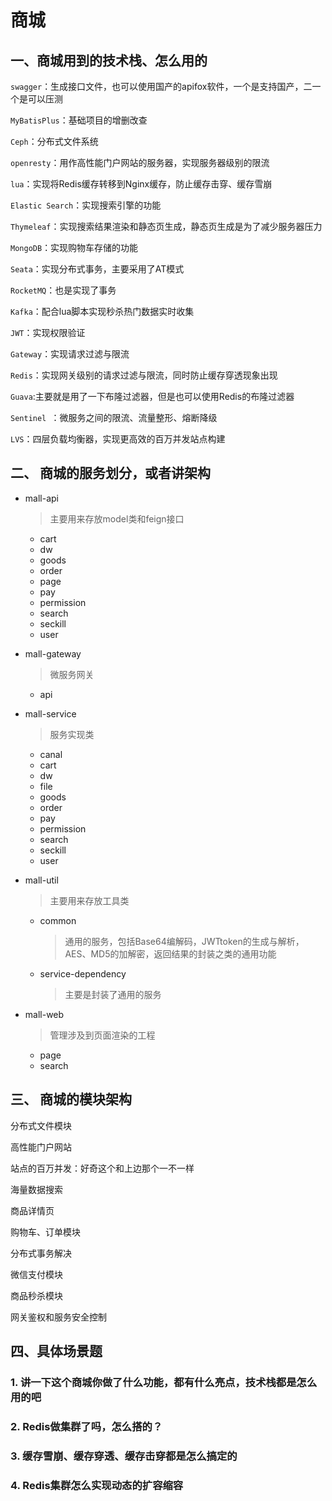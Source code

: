 # 商城

## 一、商城用到的技术栈、怎么用的

`swagger`：生成接口文件，也可以使用国产的apifox软件，一个是支持国产，二一个是可以压测

`MyBatisPlus`：基础项目的增删改查

`Ceph`：分布式文件系统

`openresty`：用作高性能门户网站的服务器，实现服务器级别的限流

`lua`：实现将Redis缓存转移到Nginx缓存，防止缓存击穿、缓存雪崩

`Elastic Search`：实现搜索引擎的功能

`Thymeleaf`：实现搜索结果渲染和静态页生成，静态页生成是为了减少服务器压力

`MongoDB`：实现购物车存储的功能

`Seata`：实现分布式事务，主要采用了AT模式

`RocketMQ`：也是实现了事务

`Kafka`：配合lua脚本实现秒杀热门数据实时收集

`JWT`：实现权限验证

`Gateway`：实现请求过滤与限流

`Redis`：实现网关级别的请求过滤与限流，同时防止缓存穿透现象出现

`Guava`:主要就是用了一下布隆过滤器，但是也可以使用Redis的布隆过滤器

`Sentinel `：微服务之间的限流、流量整形、熔断降级

`LVS`：四层负载均衡器，实现更高效的百万并发站点构建

## 二、 商城的服务划分，或者讲架构

-   mall-api

    >   主要用来存放model类和feign接口

    -   cart
    -   dw
    -   goods
    -   order
    -   page
    -   pay
    -   permission
    -   search
    -   seckill
    -   user

-   mall-gateway

    >   微服务网关

    -   api

-   mall-service

    >   服务实现类

    -   canal
    -   cart
    -   dw
    -   file
    -   goods
    -   order
    -   pay
    -   permission
    -   search
    -   seckill
    -   user

-   mall-util

    >   主要用来存放工具类

    -   common

        >   通用的服务，包括Base64编解码，JWTtoken的生成与解析，AES、MD5的加解密，返回结果的封装之类的通用功能

    -   service-dependency

        >   主要是封装了通用的服务

-   mall-web

    >   管理涉及到页面渲染的工程

    -   page
    -   search

## 三、 商城的模块架构

分布式文件模块

高性能门户网站

站点的百万并发：好奇这个和上边那个一不一样

海量数据搜索

商品详情页

购物车、订单模块

分布式事务解决

微信支付模块

商品秒杀模块

网关鉴权和服务安全控制

## 四、具体场景题

### 1. 讲一下这个商城你做了什么功能，都有什么亮点，技术栈都是怎么用的吧

### 2. Redis做集群了吗，怎么搭的？

### 3. 缓存雪崩、缓存穿透、缓存击穿都是怎么搞定的

### 4. Redis集群怎么实现动态的扩容缩容

